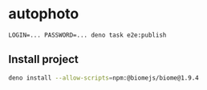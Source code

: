 # autophoto

`LOGIN=... PASSWORD=... deno task e2e:publish`

## Install project

```bash
deno install --allow-scripts=npm:@biomejs/biome@1.9.4
```
